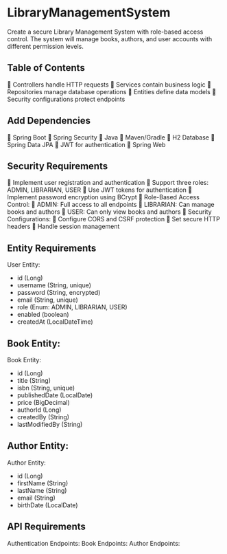 # LibraryManagementSystem

Create a secure Library Management System with role-based access control. The 
system will manage books, authors, and user accounts with different permission levels.

## Table of Contents

 Controllers handle HTTP requests
 Services contain business logic
 Repositories manage database operations
 Entities define data models
 Security configurations protect endpoints

## Add Dependencies

 Spring Boot
 Spring Security 
 Java 
 Maven/Gradle
 H2 Database
 Spring Data JPA
 JWT for authentication
 Spring Web

## Security Requirements

 Implement user registration and authentication
 Support three roles: ADMIN, LIBRARIAN, USER
 Use JWT tokens for authentication
 Implement password encryption using BCrypt
 Role-Based Access Control: 
 ADMIN: Full access to all endpoints
 LIBRARIAN: Can manage books and authors
 USER: Can only view books and authors
 Security Configurations: 
 Configure CORS and CSRF protection
 Set secure HTTP headers
 Handle session management

## Entity Requirements

User Entity:

- id (Long)
- username (String, unique)
- password (String, encrypted)
- email (String, unique)
- role (Enum: ADMIN, LIBRARIAN, USER)
- enabled (boolean)
- createdAt (LocalDateTime)

## Book Entity:

Book Entity: 

- id (Long)
- title (String)
- isbn (String, unique)
- publishedDate (LocalDate)
- price (BigDecimal)
- authorId (Long)
- createdBy (String)
- lastModifiedBy (String)

## Author Entity:

Author Entity:

- id (Long)
- firstName (String)
- lastName (String)
- email (String)
- birthDate (LocalDate)

## API Requirements

Authentication Endpoints:
Book Endpoints:
Author Endpoints:
